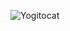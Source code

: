 ![Yogitocat](https://user-images.githubusercontent.com/90620728/164479276-671b7647-ae37-4db9-8a43-872375c076b9.png)
